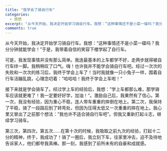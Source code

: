 ```yaml
---
title: "我学会了骑自行车"
categories:
  - 感想
excerpt: "从今天开始，我决定开始学习骑自行车。我想：“这种事情还不是小菜一碟吗？我分分钟就能学会！”于是，我带着自信的笑容下楼学起了自行车。"
comments: true
---
```

从今天开始，我决定开始学习骑自行车。我想：“这种事情还不是小菜一碟吗？我分分钟就能学会！”于是，我带着自信的笑容下楼学起了自行车。

可是，我发现事情并没有那么简单。我连最基本的上车都学不好，走两步就得被自行车绊一脚。我稍稍叹了口气。嗨！也许我并不能学会骑自行车吧。经过一次次的失败和一次次的练习后，我终于学会上车了！当时我就像一只小兔子一样，围着自行车活蹦乱跳，心理念叨着：”哈哈哈！我终于学会上车啦！“

接下来就是学会骑车了。经过学上车的经验后，我想：”学上车都那么难，那学骑车应该就更难了！我一定要好好学，加油！“。激励自己后，我果然有了信心。第一次，我没有经验，因为重心不稳，连人带车重重的摔倒在地上。第二次，我保持了平稳，骑了一段路后到了转弯处，但因为压得太低又一次重重的摔在地上。我心里又冒出了之前那个想法：”我也许不适合骑自行车吧”。但我又重新打起斗志，继续学习骑车。

第三次，第四次，第五次......在第十次的时候，我吸取之前九次的经验，打起十二分的精神，终于，我成功了！骑了一圈后，我立刻下车，往家里冲去，迫不及待地告诉家人，他们都夸我真棒。那一刻，我感到了前所未有的自豪和成就感。
